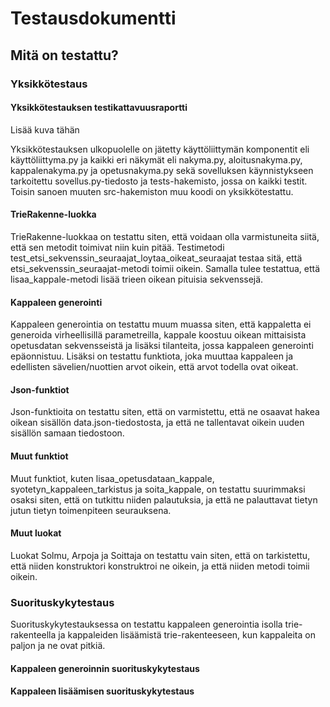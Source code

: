 # Testausdokumentti

## Mitä on testattu?
### Yksikkötestaus

#### Yksikkötestauksen testikattavuusraportti

Lisää kuva tähän

Yksikkötestauksen ulkopuolelle on jätetty käyttöliittymän komponentit eli käyttöliittyma.py ja kaikki eri näkymät eli nakyma.py, aloitusnakyma.py, kappalenakyma.py ja opetusnakyma.py sekä sovelluksen käynnistykseen tarkoitettu sovellus.py-tiedosto ja tests-hakemisto, jossa on kaikki testit.
Toisin sanoen muuten src-hakemiston muu koodi on yksikkötestattu.

#### TrieRakenne-luokka

TrieRakenne-luokkaa on testattu siten, että voidaan olla varmistuneita siitä, että sen metodit toimivat niin kuin pitää. 
Testimetodi test_etsi_sekvenssin_seuraajat_loytaa_oikeat_seuraajat testaa sitä, että etsi_sekvenssin_seuraajat-metodi toimii oikein. Samalla tulee testattua, että lisaa_kappale-metodi lisää trieen oikean pituisia sekvenssejä.

#### Kappaleen generointi

Kappaleen generointia on testattu muum muassa siten, että kappaletta ei generoida virheellisillä parametreilla, kappale koostuu oikean mittaisista opetusdatan sekvensseistä ja lisäksi tilanteita, jossa kappaleen generointi epäonnistuu. Lisäksi on testattu funktiota, joka muuttaa kappaleen ja edellisten sävelien/nuottien arvot oikein, että arvot todella ovat oikeat.

#### Json-funktiot

Json-funktioita on testattu siten, että on varmistettu, että ne osaavat hakea oikean sisällön data.json-tiedostosta, ja että ne tallentavat oikein uuden sisällön samaan tiedostoon. 

#### Muut funktiot

Muut funktiot, kuten lisaa_opetusdataan_kappale, syotetyn_kappaleen_tarkistus ja soita_kappale, on testattu suurimmaksi osaksi siten, että on tutkittu niiden palautuksia, ja että ne palauttavat tietyn jutun tietyn toimenpiteen seurauksena.

#### Muut luokat

Luokat Solmu, Arpoja ja Soittaja on testattu vain siten, että on tarkistettu, että niiden konstruktori konstruktroi ne oikein, ja että niiden metodi toimii oikein.


### Suorituskykytestaus

Suorituskykytestauksessa on testattu kappaleen generointia isolla trie-rakenteella ja kappaleiden lisäämistä trie-rakenteeseen, kun kappaleita on paljon ja ne ovat pitkiä.

#### Kappaleen generoinnin suorituskykytestaus

#### Kappaleen lisäämisen suorituskykytestaus

